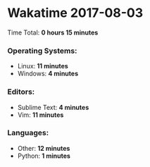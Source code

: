 # Wakatime 2017-08-03

Time Total: **0 hours 15 minutes**

### Operating Systems:
- Linux: **11 minutes** 
- Windows: **4 minutes** 

### Editors:
- Sublime Text: **4 minutes** 
- Vim: **11 minutes** 

### Languages:
- Other: **12 minutes** 
- Python: **1 minutes** 

